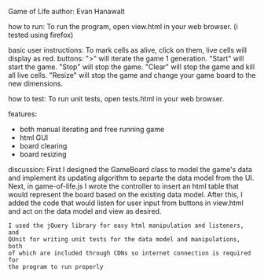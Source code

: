 Game of Life
author: Evan Hanawalt

how to run:
To run the program, open view.html in your web browser. (i tested using firefox)

basic user instructions:
To mark cells as alive, click on them, live cells will display as red.
buttons:
">" will iterate the game 1 generation.
"Start" will start the game.
"Stop" will stop the game.
"Clear" will stop the game and kill all live cells.
"Resize" will stop the game and change your game board to the new dimensions.

how to test:
To run unit tests, open tests.html in your web browser.


features:
* both manual iterating and free running game
* html GUI
* board clearing
* board resizing


discussion:
	First I designed the GameBoard class to model the game's data and implement 
	its updating algorithm to separte the data model from the UI. Next, in 
	game-of-life.js I wrote the controller to insert an html table that would 
	represent the board based on the existing data model. After this, I added 
	the code that would listen for user input from buttons in view.html and act 
	on the data model and view as desired.

	I used the jQuery library for easy html manipulation and listeners, and 
	QUnit for writing unit tests for the data model and manipulations, both 
	of which are included through CDNs so internet connection is required for 
	the program to run properly